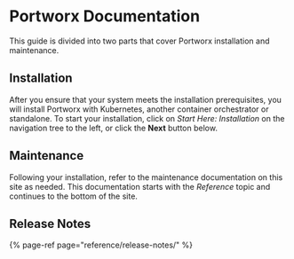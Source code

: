 # Portworx Documentation

This guide is divided into two parts that cover Portworx installation and maintenance.

## Installation

After you ensure that your system meets the installation prerequisites, you will install Portworx with Kubernetes, another container orchestrator or standalone. To start your installation, click on _Start Here: Installation_ on the navigation tree to the left, or click the **Next** button below.

## Maintenance

Following your installation, refer to the maintenance documentation on this site as needed. This documentation starts with the _Reference_ topic and continues to the bottom of the site.

## Release Notes

{% page-ref page="reference/release-notes/" %}





